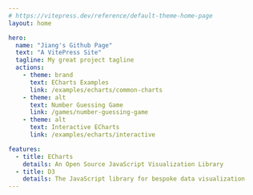 ```yaml
---
# https://vitepress.dev/reference/default-theme-home-page
layout: home

hero:
  name: "Jiang's Github Page"
  text: "A VitePress Site"
  tagline: My great project tagline
  actions:
    - theme: brand
      text: ECharts Examples
      link: /examples/echarts/common-charts
    - theme: alt
      text: Number Guessing Game
      link: /games/number-guessing-game
    - theme: alt
      text: Interactive ECharts
      link: /examples/echarts/interactive

features:
  - title: ECharts
    details: An Open Source JavaScript Visualization Library
  - title: D3
    details: The JavaScript library for bespoke data visualization
---
```

